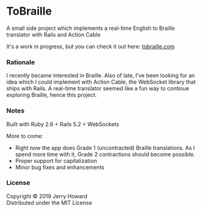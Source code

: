 # ToBraille

A small side project which implements a real-time English to Braille translator with Rails and Action Cable

It's a work in progress, but you can check it out here: [tobraille.com](https://tobraille.com)


### Rationale
I recently became interested in Braille. Also of late, I've been looking for an idea which I could implement with Action Cable, the WebSocket library that ships with Rails. A real-time translator seemed like a fun way to continue exploring Braille, hence this project.

### Notes
Built with Ruby 2.6 + Rails 5.2 + WebSockets

More to come:<br/>
- Right now the app does Grade 1 (uncontracted) Braille translations. As I spend more time with it, Grade 2 contractions should become possible.
- Proper support for capitalization
- Minor bug fixes and enhancements

### License
Copyright © 2019 Jerry Howard<br/>
Distributed under the MIT License
